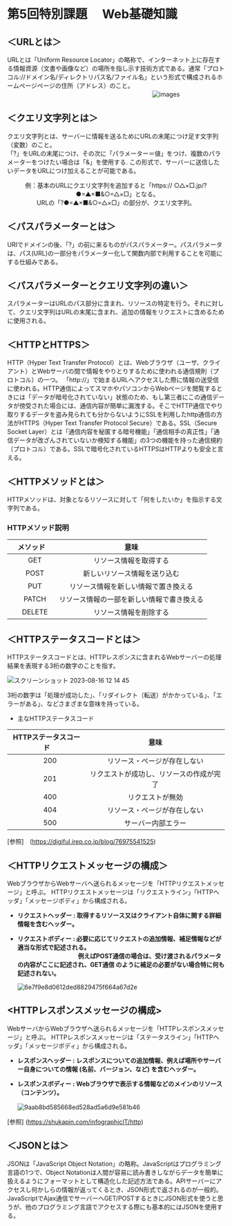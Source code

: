 # 第5回特別課題 　Web基礎知識
## ＜URLとは＞
URLとは「Uniform Resource Locator」の略称で、インターネット上に存在する情報資源（文書や画像など）の場所を指し示す技術方式である。通常「プロトコル://ドメイン名/ディレクトリパス名/ファイル名」という形式で構成されるホームページページの住所（アドレス）のこと。
　　　　　　　　　　　　　　　　　　　　　　　　![images](https://github.com/kinta21/RaiseTech-Task5-Special/assets/141032732/b39c5e31-9bf0-4585-a4d0-901088ebe61e)

## ＜クエリ文字列とは＞
クエリ文字列とは、サーバーに情報を送るためにURLの末尾につけ足す文字列（変数）のこと。<br>「?」をURLの末尾につけ、その次に「パラメーター＝値」をつけ、複数のパラメーターをつけたい場合は「&」を使用する.
この形式で、サーバーに送信したいデータをURLにつけ加えることが可能である。
  
 <p align="center">
  例：基本のURLにクエリ文字列を追加すると「https:// ○△×□.jp/?●=▲×■&○=△×□」となる。　<br>URLの「?●=▲×■&○=△×□」の部分が、クエリ文字列。
</p> 


## ＜パスパラメーターとは＞
URIでドメインの後、「?」の前に来るものがパスパラメーター。パスパラメータは、パス(URL)の一部分をパラメーター化して関数内部で利用することを可能にする仕組みである。

## ＜パスパラメーターとクエリ文字列の違い＞
スパラメーターはURLのパス部分に含まれ、リソースの特定を行う。それに対して、クエリ文字列はURLの末尾に含まれ、追加の情報をリクエストに含めるために使用される。

##  ＜HTTPとHTTPS＞
HTTP（Hyper Text Transfer Protocol）とは、Webブラウザ（ユーザ、クライアント）とWebサーバの間で情報をやりとりするために使われる通信規則（プロトコル）の一つ。
「http://」で始まるURLへアクセスした際に情報の送受信に使われる。HTTP通信によってスマホやパソコンからWebページを閲覧するときには「データが暗号化されていない」状態のため、もし第三者にこの通信データが傍受された場合には、通信内容が簡単に漏洩する。そこでHTTP通信でやり取りするデータを盗み見られても分からないようにSSLを利用したhttp通信の方法がHTTPS（Hyper Text Transfer Protocol Secure）である。SSL（Secure Socket Layer）とは「通信内容を秘匿する暗号機能」「通信相手の真正性」「通信データが改ざんされていないか検知する機能」の3つの機能を持った通信規約（プロトコル）である。SSLで暗号化されているHTTPSはHTTPよりも安全と言える。

## ＜HTTPメソッドとは＞
HTTPメソッドは、対象となるリソースに対して「何をしたいか」を指示する文字列である。
### HTTPメソッド説明  
| メソッド  |  意味　 |
| :---: | :---: |
| 　GET　 | リソース情報を取得する |
| 　POST　 | 新しいリソース情報を送り込む |
| 　PUT　 | リソース情報を新しい情報で置き換える |
| 　PATCH 　| リソース情報の一部を新しい情報で書き換える |
| 　DELETE 　| リソース情報を削除する |

## ＜HTTPステータスコードとは＞
HTTPステータスコードとは、HTTPレスポンスに含まれるWebサーバーの処理結果を表現する3桁の数字のことを指す。

![スクリーンショット 2023-08-16 12 14 45](https://github.com/kinta21/RaiseTech-Task5-Special/assets/141032732/ed079378-c5ca-48ad-9bec-83ed1bcabb81)

3桁の数字は「処理が成功した」、「リダイレクト（転送）がかかっている」、「エラーがある」、などさまざまな意味を持っている。
- 主なHTTPステータスコード

| HTTPステータスコード  |  意味 |
| :---: | :---: |
| 　200　 | リソース・ページが存在しない |
| 　201　 | リクエストが成功し、リソースの作成が完了 |
| 　400　 | リクエストが無効 |
| 　404 　| リソース・ページが存在しない |
| 　500 　| サーバー内部エラー |

[参照]　(https://digiful.irep.co.jp/blog/76975541525)

## ＜HTTPリクエストメッセージの構成＞
WebブラウザからWebサーバへ送られるメッセージを「HTTPリクエストメッセージ」と呼ぶ。
HTTPリクエストメッセージは「リクエストライン」「HTTPヘッダ」「メッセージボディ」から構成される。
- **リクエストヘッダー : 取得するリソース又はクライアント自体に関する詳細情報を含むヘッダー。**

- **リクエストボディー : 必要に応じてリクエストの追加情報、補足情報などが適当な形式で記述される。<br>　　　　　　　　　　例えばPOST通信の場合は、受け渡されるパラメータの内容がここに記述され、GET通信          のように補足の必要がない場合特に何も記述されない。**


   ![6e7f9e8d0612ded8829475f664a67d2e](https://github.com/kinta21/RaiseTech-Task5-Special/assets/141032732/242d1fb7-bf78-4c5c-abaf-de4dd10671cc)

## <HTTPレスポンスメッセージの構成>
WebサーバからWebブラウザへ送られるメッセージを「HTTPレスポンスメッセージ」と呼ぶ。
HTTPレスポンスメッセージは「ステータスライン」「HTTPヘッダ」「メッセージボディ」から構成される。
- **レスポンスヘッダー : レスポンスについての追加情報、例えば場所やサーバー自身についての情報 (名前、バージョン、など) を含むヘッダー。**
- **レスポンスボディー : Webブラウザで表示する情報などのメインのリソース（コンテンツ）。**
  

     ![9aab8bd585668ed528ad5a6d9e581b46](https://github.com/kinta21/RaiseTech-Task5-Special/assets/141032732/1ea9d4dc-594f-4229-91eb-7f2a707670d9)
　　　　　　　　　　　　　　　　　　　　　　　　　　　

[参照] (https://shukapin.com/infographicIT/http)


## ＜JSONとは＞
JSONは「JavaScript Object Notation」の略称。JavaScriptはプログラミング言語の1つで、Object Notationは人間が容易に読み書きしながらデータを簡単に扱えるようにフォーマットとして構造化した記述方法である。APIサーバーにアクセスし何かしらの情報が返ってくるとき、JSON形式で返されるのが一般的。 JavaScriptでAjax通信でサーバーへGET/POSTするときにJSON形式を使うと思うが、他のプログラミング言語でアクセスする際にも基本的にはJSONを使用する。
